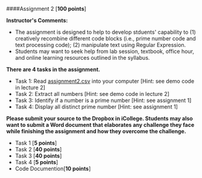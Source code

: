 ####Assignment 2 [**100 points**]

**Instructor's Comments:** 

+ The assignment is designed to help to develop stduents' capability to (1) creatively recombine different code blocks (i.e., prime number code and text processing code); (2) manipulate text using Regular Expression.
+ Students may want to seek help from lab session, textbook, office hour, and online learning resources outlined in the syllabus.

**There are 4 tasks in the assignment.**

+ Task 1: Read [assignment2.csv]() into your computer  [Hint: see demo code in lecture 2]
+ Task 2: Extract all numbers [Hint: see demo code in lecture 2]
+ Task 3: Identify if a number is a prime number [Hint: see assignment 1]
+ Task 4: Display all distinct prime number [Hint: see assignment 1]

**Please submit your source to the Dropbox in iCollege. Students may also want to submit a Word document that elaborates any challenge they face while finishing the assignment and how they overcome the challenge.**

+ Task 1 [**5 points**]
+ Task 2 [**40 points**]
+ Task 3 [**40 points**]
+ Task 4 [**5 points**]
+ Code Documention[**10 points**]

